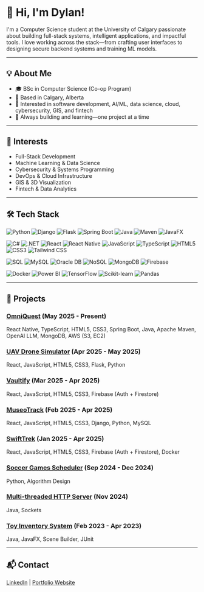# 👋 Hi, I'm Dylan!

I'm a Computer Science student at the University of Calgary passionate about building full-stack systems, intelligent applications, and impactful tools. I love working across the stack—from crafting user interfaces to designing secure backend systems and training ML models.

---

## 💡 About Me

- 🎓 BSc in Computer Science (Co-op Program)
- 📍 Based in Calgary, Alberta  
- 💼 Interested in software development, AI/ML, data science, cloud, cybersecurity, GIS, and fintech  
- 🚀 Always building and learning—one project at a time

---

## 🎯 Interests

- Full-Stack Development  
- Machine Learning & Data Science  
- Cybersecurity & Systems Programming  
- DevOps & Cloud Infrastructure  
- GIS & 3D Visualization  
- Fintech & Data Analytics

---

## 🛠️ Tech Stack

![Python](https://img.shields.io/badge/Python-3776AB?style=for-the-badge&logo=python&logoColor=white)
![Django](https://img.shields.io/badge/Django-092E20?style=for-the-badge&logo=django&logoColor=white)
![Flask](https://img.shields.io/badge/Flask-000000?style=for-the-badge&logo=flask&logoColor=white)
![Spring Boot](https://img.shields.io/badge/Spring_Boot-6DB33F?style=for-the-badge&logo=spring-boot&logoColor=white)
![Java](https://img.shields.io/badge/Java-007396?style=for-the-badge&logo=java&logoColor=white)
![Maven](https://img.shields.io/badge/Maven-C71A36?style=for-the-badge&logo=apache-maven&logoColor=white)
![JavaFX](https://img.shields.io/badge/JavaFX-DA5B0B?style=for-the-badge&logo=java&logoColor=white)

![C#](https://img.shields.io/badge/C%23-239120?style=for-the-badge&logo=c-sharp&logoColor=white)
![.NET](https://img.shields.io/badge/.NET-512BD4?style=for-the-badge&logo=dotnet&logoColor=white)
![React](https://img.shields.io/badge/React-20232A?style=for-the-badge&logo=react&logoColor=61DAFB)
![React Native](https://img.shields.io/badge/React_Native-20232A?style=for-the-badge&logo=react&logoColor=61DAFB)
![JavaScript](https://img.shields.io/badge/JavaScript-F7DF1E?style=for-the-badge&logo=javascript&logoColor=black)
![TypeScript](https://img.shields.io/badge/TypeScript-3178C6?style=for-the-badge&logo=typescript&logoColor=white)
![HTML5](https://img.shields.io/badge/HTML5-E34F26?style=for-the-badge&logo=html5&logoColor=white)
![CSS3](https://img.shields.io/badge/CSS3-1572B6?style=for-the-badge&logo=css3&logoColor=white)
![Tailwind CSS](https://img.shields.io/badge/Tailwind_CSS-38B2AC?style=for-the-badge&logo=tailwind-css&logoColor=white)

![SQL](https://img.shields.io/badge/SQL-4479A1?style=for-the-badge&logo=sqlite&logoColor=white)
![MySQL](https://img.shields.io/badge/MySQL-005C84?style=for-the-badge&logo=mysql&logoColor=white)
![Oracle DB](https://img.shields.io/badge/Oracle_DB-F80000?style=for-the-badge&logo=oracle&logoColor=white)
![NoSQL](https://img.shields.io/badge/NoSQL-FF9900?style=for-the-badge&logo=amazon-dynamodb&logoColor=white)
![MongoDB](https://img.shields.io/badge/MongoDB-47A248?style=for-the-badge&logo=mongodb&logoColor=white)
![Firebase](https://img.shields.io/badge/Firebase-FFCA28?style=for-the-badge&logo=firebase&logoColor=black)

![Docker](https://img.shields.io/badge/Docker-2496ED?style=for-the-badge&logo=docker&logoColor=white)
![Power BI](https://img.shields.io/badge/Power_BI-F2C811?style=for-the-badge&logo=power-bi&logoColor=black)
![TensorFlow](https://img.shields.io/badge/TensorFlow-FF6F00?style=for-the-badge&logo=tensorflow&logoColor=white)
![Scikit-learn](https://img.shields.io/badge/Scikit--learn-F7931E?style=for-the-badge&logo=scikit-learn&logoColor=white)
![Pandas](https://img.shields.io/badge/Pandas-150458?style=for-the-badge&logo=pandas&logoColor=white)

---

## 📂 Projects

### [OmniQuest](https://github.com/dylanrylee/OmniQuest) (May 2025 - Present)
React Native, TypeScript, HTML5, CSS3, Spring Boot, Java, Apache Maven, OpenAI LLM, MongoDB, AWS (S3, EC2)

### [UAV Drone Simulator](https://github.com/dylanrylee/UAV_Drone_Simulator) (Apr 2025 - May 2025)
React, JavaScript, HTML5, CSS3, Flask, Python

### [Vaultify](https://github.com/dylanrylee/Vaultify) (Mar 2025 - Apr 2025)
React, JavaScript, HTML5, CSS3, Firebase (Auth + Firestore)

### [MuseoTrack](https://github.com/dylanrylee/MuseoTrack) (Feb 2025 - Apr 2025)
React, JavaScript, HTML5, CSS3, Django, Python, MySQL

### [SwiftTrek](https://github.com/dylanrylee/SwiftTrek) (Jan 2025 - Apr 2025)
React, JavaScript, HTML5, CSS3, Firebase (Auth + Firestore), Docker

### [Soccer Games Scheduler](https://github.com/dylanrylee/And-Tree-based_AI_Soccer_Scheduler) (Sep 2024 - Dec 2024)
Python, Algorithm Design

### [Multi-threaded HTTP Server](https://github.com/dylanrylee/MultiThreadedWebServer) (Nov 2024)
Java, Sockets

### [Toy Inventory System](https://github.com/dylanrylee/ToyStoreAppGUI) (Feb 2023 - Apr 2023)
Java, JavaFX, Scene Builder, JUnit

---

## 📬 Contact
[LinkedIn](https://www.linkedin.com/in/dylan-rylee-dizon) | [Portfolio Website](https://dylanrylee.github.io/Portfolio)
